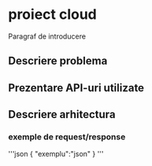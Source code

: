 # proiect cloud 
Paragraf de introducere 
## Descriere problema 
## Prezentare API-uri utilizate
## Descriere arhitectura 
### exemple de request/response 
'''json
{
"exemplu":"json"
}
'''